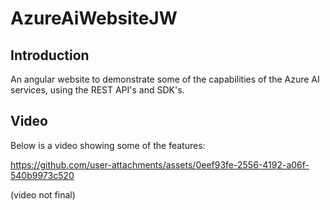 # AzureAiWebsiteJW
## Introduction
An angular website to demonstrate some of the capabilities of the Azure AI services, using the REST API's and SDK's.

## Video
Below is a video showing some of the features:

https://github.com/user-attachments/assets/0eef93fe-2556-4192-a06f-540b9973c520

(video not final)
